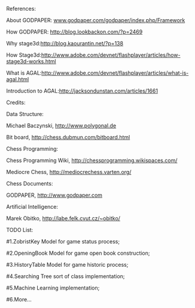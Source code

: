 References:

About GODPAPER: www.godpaper.com/godpaper/index.php/Framework

How GODPAPER: http://blog.lookbackon.com/?p=2469

Why stage3d:http://blog.kaourantin.net/?p=138

How Stage3d:http://www.adobe.com/devnet/flashplayer/articles/how-stage3d-works.html

What is AGAL:http://www.adobe.com/devnet/flashplayer/articles/what-is-agal.html

Introduction to AGAL:http://jacksondunstan.com/articles/1661

Credits:

Data Structure:

Michael Baczynski, http://www.polygonal.de

Bit board, http://chess.dubmun.com/bitboard.html

Chess Programming:

Chess Programming Wiki, http://chessprogramming.wikispaces.com/

Mediocre Chess, http://mediocrechess.varten.org/

Chess Documents:

GODPAPER, http://www.godpaper.com

Artificial Intelligence:

Marek Obitko, http://labe.felk.cvut.cz/~obitko/

TODO List:

#1.ZobristKey Model for game status process;

#2.OpeningBook Model for game open book construction;

#3.HistoryTable Model for game historic process;

#4.Searching Tree sort of class implementation;

#5.Machine Learning implementation;

#6.More...